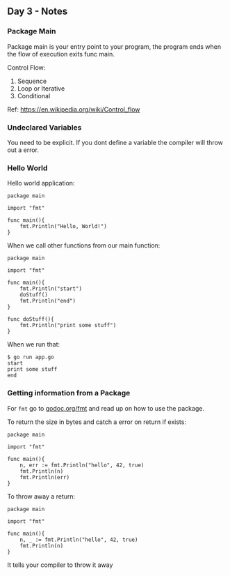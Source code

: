 ## Day 3 - Notes

### Package Main

Package main is your entry point to your program, the program ends when the flow of execution exits func main.

Control Flow:

1. Sequence
2. Loop or Iterative
3. Conditional

Ref: https://en.wikipedia.org/wiki/Control_flow

### Undeclared Variables

You need to be explicit. If you dont define a variable the compiler will throw out a error.

### Hello World

Hello world application:

```
package main

import "fmt"

func main(){
    fmt.Println("Hello, World!")
}
```

When we call other functions from our main function:

```
package main

import "fmt"

func main(){
    fmt.Println("start")
    doStuff()
    fmt.Println("end")
}

func doStuff(){
    fmt.Println("print some stuff")
}
```

When we run that:

```
$ go run app.go
start
print some stuff
end
```

### Getting information from a Package

For `fmt` go to [godoc.org/fmt](https://godoc.org/fmt) and read up on how to use the package.

To return the size in bytes and catch a error on return if exists:

```
package main

import "fmt"

func main(){
    n, err := fmt.Println("hello", 42, true)
    fmt.Println(n)
    fmt.Println(err)
}
```

To throw away a return:

```
package main

import "fmt"

func main(){
    n, _ := fmt.Println("hello", 42, true)
    fmt.Println(n)
}
```

It tells your compiler to throw it away


